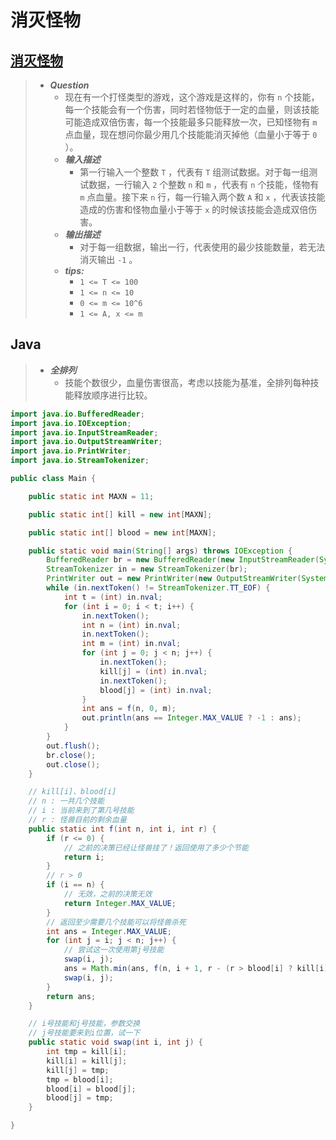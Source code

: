 # 消灭怪物

## [消灭怪物](https://www.nowcoder.com/practice/d88ef50f8dab4850be8cd4b95514bbbd)

> - ***Question***
>   - 现在有一个打怪类型的游戏，这个游戏是这样的，你有 `n` 个技能，每一个技能会有一个伤害，同时若怪物低于一定的血量，则该技能可能造成双倍伤害，每一个技能最多只能释放一次，已知怪物有 `m` 点血量，现在想问你最少用几个技能能消灭掉他（血量小于等于 `0` ）。
>   - ***输入描述***
>     - 第一行输入一个整数 `T` ，代表有 `T` 组测试数据。对于每一组测试数据，一行输入 `2` 个整数 `n` 和 `m` ，代表有 `n` 个技能，怪物有 `m` 点血量。接下来 `n` 行，每一行输入两个数 `A` 和 `x` ，代表该技能造成的伤害和怪物血量小于等于 `x` 的时候该技能会造成双倍伤害。
>   - ***输出描述***
>     - 对于每一组数据，输出一行，代表使用的最少技能数量，若无法消灭输出 `-1` 。
>   - ***tips:***
>     - `1 <= T <= 100`
>     - `1 <= n <= 10`
>     - `0 <= m <= 10^6`
>     - `1 <= A, x <= m`

## Java

> - ***全排列***
>   - 技能个数很少，血量伤害很高，考虑以技能为基准，全排列每种技能释放顺序进行比较。

```java
import java.io.BufferedReader;
import java.io.IOException;
import java.io.InputStreamReader;
import java.io.OutputStreamWriter;
import java.io.PrintWriter;
import java.io.StreamTokenizer;

public class Main {

    public static int MAXN = 11;

    public static int[] kill = new int[MAXN];

    public static int[] blood = new int[MAXN];

    public static void main(String[] args) throws IOException {
        BufferedReader br = new BufferedReader(new InputStreamReader(System.in));
        StreamTokenizer in = new StreamTokenizer(br);
        PrintWriter out = new PrintWriter(new OutputStreamWriter(System.out));
        while (in.nextToken() != StreamTokenizer.TT_EOF) {
            int t = (int) in.nval;
            for (int i = 0; i < t; i++) {
                in.nextToken();
                int n = (int) in.nval;
                in.nextToken();
                int m = (int) in.nval;
                for (int j = 0; j < n; j++) {
                    in.nextToken();
                    kill[j] = (int) in.nval;
                    in.nextToken();
                    blood[j] = (int) in.nval;
                }
                int ans = f(n, 0, m);
                out.println(ans == Integer.MAX_VALUE ? -1 : ans);
            }
        }
        out.flush();
        br.close();
        out.close();
    }

    // kill[i]、blood[i]
    // n : 一共几个技能
    // i : 当前来到了第几号技能
    // r : 怪兽目前的剩余血量
    public static int f(int n, int i, int r) {
        if (r <= 0) {
            // 之前的决策已经让怪兽挂了！返回使用了多少个节能
            return i;
        }
        // r > 0
        if (i == n) {
            // 无效，之前的决策无效
            return Integer.MAX_VALUE;
        }
        // 返回至少需要几个技能可以将怪兽杀死
        int ans = Integer.MAX_VALUE;
        for (int j = i; j < n; j++) {
            // 尝试这一次使用第j号技能
            swap(i, j);
            ans = Math.min(ans, f(n, i + 1, r - (r > blood[i] ? kill[i] : kill[i] * 2)));
            swap(i, j);
        }
        return ans;
    }

    // i号技能和j号技能，参数交换
    // j号技能要来到i位置，试一下
    public static void swap(int i, int j) {
        int tmp = kill[i];
        kill[i] = kill[j];
        kill[j] = tmp;
        tmp = blood[i];
        blood[i] = blood[j];
        blood[j] = tmp;
    }

}
```

